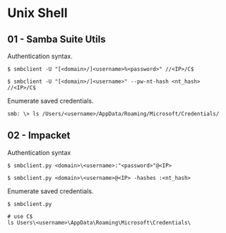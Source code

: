 # Unix Shell

## 01 - Samba Suite Utils

Authentication syntax.

```
$ smbclient -U "[<domain>/]<username>%<password>" //<IP>/C$

$ smbclient -U "[<domain>/]<username>" --pw-nt-hash <nt_hash> //<IP>/C$
```

Enumerate saved credentials.

```
smb: \> ls /Users/<username>/AppData/Roaming/Microsoft/Credentials/
```

## 02 - Impacket

Authentication syntax

```
$ smbclient.py <domain>\<username>:"<password>"@<IP>

$ smbclient.py <domain>\<username>@<IP> -hashes :<nt_hash>
```

Enumerate saved credentials.

```
$ smbclient.py

# use C$
ls Users\<username>\AppData\Roaming\Microsoft\Credentials\
```